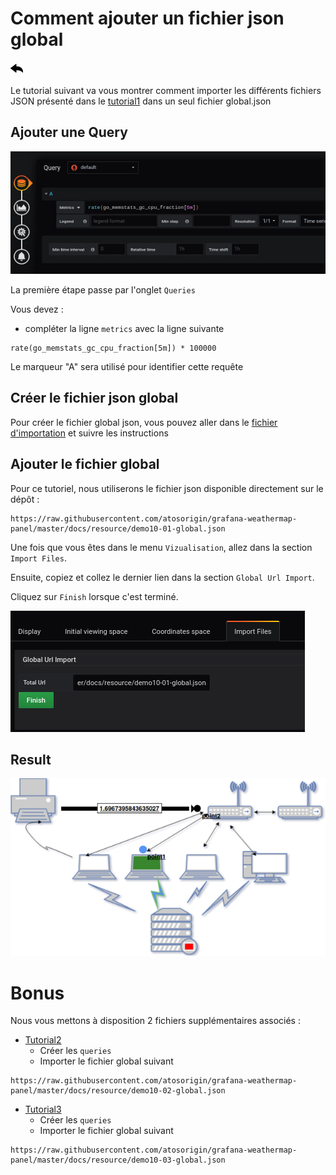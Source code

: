 # Comment ajouter un fichier json global 
[![](../../screenshots/other/Go-back.png)](README.md)


Le tutorial suivant va vous montrer comment importer les différents fichiers JSON présenté dans le [tutorial1](tutorial1.md) dans un seul fichier global.json


##  Ajouter une Query


![step 05](../../screenshots/demo/tutorial01/step05.jpg)


La première étape passe par l'onglet `Queries`

Vous devez :

- compléter la ligne `metrics` avec la ligne suivante

```
rate(go_memstats_gc_cpu_fraction[5m]) * 100000
```

Le marqueur "A" sera utilisé pour identifier cette requête


## Créer le fichier json global

Pour créer le fichier global json, vous pouvez aller dans le [fichier d'importation](./../editor/import.md) et suivre les instructions

## Ajouter le fichier global

Pour ce tutoriel, nous utiliserons le fichier json disponible directement sur le dépôt :

```
https://raw.githubusercontent.com/atosorigin/grafana-weathermap-panel/master/docs/resource/demo10-01-global.json
```

Une fois que vous êtes dans le menu `Vizualisation`, allez dans la section `Import Files`.

Ensuite, copiez et collez le dernier lien dans la section `Global Url Import`.

Cliquez sur `Finish` lorsque c'est terminé. 


![global_import](../../screenshots/demo/tutorial10/GlobalImport.png)

## Result

![result](../../screenshots/demo/tutorial10/result.png)



# Bonus

Nous vous mettons à disposition 2 fichiers supplémentaires associés :

- [Tutorial2](tutorial2.md)
  - Créer les `queries`
  - Importer le fichier global suivant
  
```
https://raw.githubusercontent.com/atosorigin/grafana-weathermap-panel/master/docs/resource/demo10-02-global.json
``` 

- [Tutorial3](tutorial3.md)
  - Créer les `queries`
  - Importer le fichier global suivant
  
```
https://raw.githubusercontent.com/atosorigin/grafana-weathermap-panel/master/docs/resource/demo10-03-global.json
``` 
